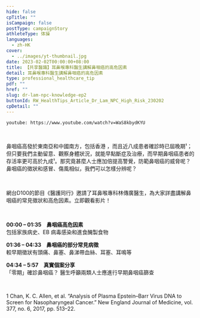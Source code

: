 ```yaml
---
hide: false
cpTitle: ""
isCampaign: false
postType: campaignStory
athleteType: 体操
languages:
  - zh-HK
cover:
  - ../images/yt-thumbnail.jpg
date: 2023-02-02T00:00:00+08:00
title: 【共享醫識】耳鼻喉專科醫生講解鼻咽癌的高危因素
detail: 耳鼻喉專科醫生講解鼻咽癌的高危因素
type: professional_healthcare_tip
pdf: ""
href: ""
slug: dr-lam-npc-knowledge-ep2
buttonId: RW_HealthTips_Article_Dr_Lam_NPC_High_Risk_230202
cpDetail: ""
---
```

`youtube: https://www.youtube.com/watch?v=WaS8kbydKYU`

<br/>

鼻咽癌高發於東南亞和中國南方，包括香港 ，而且近八成患者確診時已屆晚期¹；但只要我們主動留意、觀察身體狀況，就能早點斷症及治療，而早期鼻咽癌患者的存活率更可高於九成¹。那究竟甚麼人士應加倍提高警覺，防範鼻咽癌的威脅呢？鼻咽癌的徵狀和感冒、傷風相似，我們可以怎樣分辨呢？

<br/>

網台D100的節目《醫護同行》邀請了耳鼻喉專科林傳廣醫生，為大家詳盡講解鼻咽癌的常見徵狀和高危因素。立即觀看影片！

<br/>

**00:00 – 01:35　鼻咽癌高危因素**  
包括家族病史、EB 病毒感染和進食醃製食物

**01:36 – 04:33　鼻咽癌的部分常見病徵**  
較早期徵狀有頭痛、鼻塞、鼻涕帶血絲、耳塞、耳鳴等

**04:34 – 5:57　真實個案分享**  
「零期」確診鼻咽癌？ 醫生呼籲兩類人士應進行早期鼻咽癌篩查

<br/>

1 Chan, K. C. Allen, et al. “Analysis of Plasma Epstein–Barr Virus DNA to Screen for Nasopharyngeal Cancer.” New England Journal of Medicine, vol. 377, no. 6, 2017, pp. 513–22.